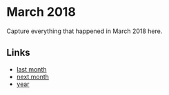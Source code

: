 # March 2018

Capture everything that happened in March 2018 here.

## Links
- [last month](calendar/months/2018-02.md)
- [next month](calendar/months/2018-04.md)
- [year](calendar/years/2018.md)